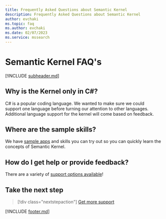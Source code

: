 ```yaml
---
title: Frequently Asked Questions about Semantic Kernel
description: Frequently Asked Questions about Semantic Kernel
author: evchaki
ms.topic: faq
ms.author: evchaki
ms.date: 02/07/2023
ms.service: mssearch
---
```

# Semantic Kernel FAQ's


[!INCLUDE [subheader.md](../includes/pat_medium.md)]

## Why is the Kernel only in C#?
C# is a popular coding language.  We wanted to make sure we could support one language before turning our attention to other languages.  Additional language support for the kernel will come based on feedback.

## Where are the sample skills?
We have [sample apps](/semantic-kernel/samples/overview) and skills you can try out so you can quickly learn the concepts of Semantic Kernel.

## How do I get help or provide feedback?
There are a variety of [support options available](overview)!

## Take the next step

> [!div class="nextstepaction"]
> [Get more support](/semantic-kernel/support/overview)

[!INCLUDE [footer.md](../includes/footer.md)]